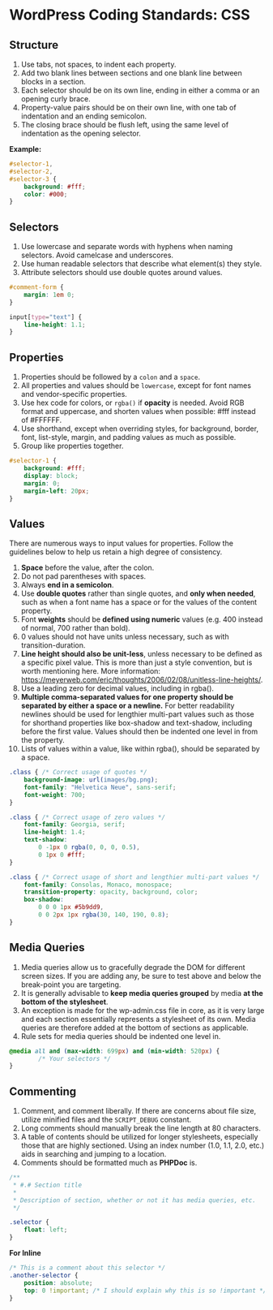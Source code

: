 # WordPress Coding Standards: CSS
## Structure
1. Use tabs, not spaces, to indent each property.
2. Add two blank lines between sections and one blank line between blocks in a section.
3. Each selector should be on its own line, ending in either a comma or an opening curly brace. 
4. Property-value pairs should be on their own line, with one tab of indentation and an ending semicolon. 
5. The closing brace should be flush left, using the same level of indentation as the opening selector.

**Example:**
```css
#selector-1,
#selector-2,
#selector-3 {
    background: #fff;
    color: #000;
}
```

## Selectors
1. Use lowercase and separate words with hyphens when naming selectors. Avoid camelcase and underscores.
2. Use human readable selectors that describe what element(s) they style.
3. Attribute selectors should use double quotes around values.

```css
#comment-form {
    margin: 1em 0;
}

input[type="text"] {
    line-height: 1.1;
}
```


## Properties
1. Properties should be followed by a `colon` and a `space`.
2. All properties and values should be `lowercase`, except for font names and vendor-specific properties.
3. Use hex code for colors, or `rgba()` if **opacity** is needed. Avoid RGB format and uppercase, and shorten values when possible: #fff instead of #FFFFFF.
4. Use shorthand, except when overriding styles, for background, border, font, list-style, margin, and padding values as much as possible.
5. Group like properties together.

```css
#selector-1 {
    background: #fff;
    display: block;
    margin: 0;
    margin-left: 20px;
}
```


## Values

There are numerous ways to input values for properties. Follow the guidelines below to help us retain a high degree of consistency.
1. **Space** before the value, after the colon.
2. Do not pad parentheses with spaces.
3. Always **end in a semicolon**.
4. Use **double quotes** rather than single quotes, and **only when needed**, such as when a font name has a space or for the values of the content property.
5. Font **weights** should be **defined using numeric** values (e.g. 400 instead of normal, 700 rather than bold).
6. 0 values should not have units unless necessary, such as with transition-duration.
7. **Line height should also be unit-less**, unless necessary to be defined as a specific pixel value. This is more than just a style convention, but is worth mentioning here. More information: https://meyerweb.com/eric/thoughts/2006/02/08/unitless-line-heights/.
8. Use a leading zero for decimal values, including in rgba().
9. **Multiple comma-separated values for one property should be separated by either a space or a newline.** For better readability newlines should be used for lengthier multi-part values such as those for shorthand properties like box-shadow and text-shadow, including before the first value. Values should then be indented one level in from the property.
10. Lists of values within a value, like within rgba(), should be separated by a space.

```css
.class { /* Correct usage of quotes */
    background-image: url(images/bg.png);
    font-family: "Helvetica Neue", sans-serif;
    font-weight: 700;
}

.class { /* Correct usage of zero values */
    font-family: Georgia, serif;
    line-height: 1.4;
    text-shadow:
        0 -1px 0 rgba(0, 0, 0, 0.5),
        0 1px 0 #fff;
}

.class { /* Correct usage of short and lengthier multi-part values */
    font-family: Consolas, Monaco, monospace;
    transition-property: opacity, background, color;
    box-shadow:
        0 0 0 1px #5b9dd9,
        0 0 2px 1px rgba(30, 140, 190, 0.8);
}
```

## Media Queries

1. Media queries allow us to gracefully degrade the DOM for different screen sizes. If you are adding any, be sure to test above and below the break-point you are targeting.
2. It is generally advisable to **keep media queries grouped** by media **at the bottom of the stylesheet**.
3. An exception is made for the wp-admin.css file in core, as it is very large and each section essentially represents a stylesheet of its own. Media queries are therefore added at the bottom of sections as applicable.
4. Rule sets for media queries should be indented one level in.


```css
@media all and (max-width: 699px) and (min-width: 520px) {
        /* Your selectors */
}
```

## Commenting
1. Comment, and comment liberally. If there are concerns about file size, utilize minified files and the `SCRIPT_DEBUG` constant. 
2. Long comments should manually break the line length at 80 characters.
3. A table of contents should be utilized for longer stylesheets, especially those that are highly sectioned. Using an index number (1.0, 1.1, 2.0, etc.) aids in searching and jumping to a location.
4. Comments should be formatted much as **PHPDoc** is. 


```css
/**
 * #.# Section title
 *
 * Description of section, whether or not it has media queries, etc.
 */

.selector {
    float: left;
}
```

**For Inline**
```css
/* This is a comment about this selector */
.another-selector {
    position: absolute;
    top: 0 !important; /* I should explain why this is so !important */
}
```

